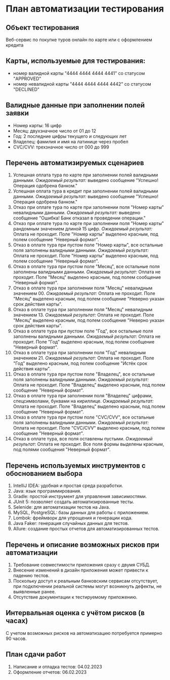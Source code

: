 # План автоматизации тестирования

## Объект тестирования
Веб-сервис по покупке туров онлайн по карте или с оформлением кредита

## Карты, используемые для тестирования:
- номер валидной карты "4444 4444 4444 4441" со статусом "APPROVED"
- номер невалидной карты "4444 4444 4444 4442" со статусом "DECLINED"

## Валидные данные при заполнении полей заявки
- Номер карты: 16 цифр
- Месяц: двухзначное число от 01 до 12
- Год: 2 последние цифры текущего и следующих лет
- Владелец: фамилия и имя на латинице через пробел
- CVC/CVV: трехзначное число от 000 до 999

## Перечень автоматизируемых сценариев

1. Успешная оплата тура по карте при заполнении полей валидными данными.
   *Ожидаемый результат:* выведено сообщение "Успешно! Операция одобрена банком."
2. Успешная оплата тура в кредит при заполнении полей валидными данными.
   *Ожидаемый результат:* выведено сообщение "Успешно! Операция одобрена банком."
3. Отказ при оплате тура по карте при заполнении поля "Номер карты" невалидными данными.
   *Ожидаемый результат:* выведено сообщение "Ошибка! Банк отказал в проведении операции."
4. Отказ при оплате тура по карте при заполнении поля "Номер карты" рандомным значением длиной 15 цифр.
   *Ожидаемый результат:* Оплата не проходит. Поле "Номер карты" выделено красным, под полем сообщение "Неверный формат".
5. Отказ в оплате тура при пустом поле "Номер карты", все остальные поля заполнены валидными данными.
   *Ожидаемый результат:* Оплата не проходит. Поле "Номер карты" выделено красным, под полем сообщение "Неверный формат".
6. Отказ в оплате тура при пустом поле "Месяц", все остальные поля заполнены валидными данными.
   *Ожидаемый результат:* Оплата не проходит. Поле "Месяц" выделено красным, под полем сообщение "Неверный формат".
7. Отказ в оплате тура при заполнении поля "Месяц" невалидным значением 00.
   *Ожидаемый результат:* Оплата не проходит. Поле "Месяц" выделено красным, под полем сообщение "Неверно указан срок действия карты".
8. Отказ в оплате тура при заполнении поля "Месяц" невалидным значением 13.
   *Ожидаемый результат:* Оплата не проходит. Поле "Месяц" выделено красным, под полем сообщение "Неверно указан срок действия карты".
9. Отказ в оплате тура при пустом поле "Год", все остальные поля заполнены валидными данными.
   *Ожидаемый результат:* Оплата не проходит. Поле "Год" выделено красным, под полем сообщение "Неверный формат".
10. Отказ в оплате тура при заполнении поля "Год" невалидным значением 21.
    *Ожидаемый результат:* Оплата не проходит. Поле "Год" выделено красным, под полем сообщение "Истёк срок действия карты".
11. Отказ в оплате тура при пустом поле "Владелец", все остальные поля заполнены валидными данными.
    *Ожидаемый результат:* Оплата не проходит. Поле "Владелец" выделено красным, под полем сообщение "Неверный формат".
12. Отказ в оплате тура при заполнении поля "Владелец" цифрами, спецсимволами, буквами на кириллице.
    *Ожидаемый результат:* Оплата не проходит. Поле "Владелец" выделено красным, под полем сообщение "Неверный формат".
13. Отказ в оплате тура при пустом поле "CVC/CVV", все остальные поля заполнены валидными данными.
    *Ожидаемый результат:* Оплата не проходит. Поле "CVC/CVV" выделено красным, под полем сообщение "Неверный формат".
14. Отказ в оплате тура, все поля оставлены пустыми.
    *Ожидаемый результат:* Оплата не проходит. Все поля формы выделены красным, под полями сообщения "Неверный формат".

## Перечень используемых инструментов с обоснованием выбора

1. IntelliJ IDEA: удобная и простая среда разработки.
2. Java: язык программирования.
3. Gradle: простой инструмент для управления зависимостями.
4. JUnit 5: позволяет создать автоматизированные тесты.
5. Selenide: для автоматизации тестов на Java.
6. MySQL, PostgreSQL: базы данных для работы с приложением.
7. Lombok: фреймворк для упрощения и генерации кода.
8. Java Faker: генерация случайных данных для тестов.
9. Allure: создание простых отчетов для автоматизированных тестов.

## Перечень и описание возможных рисков при автоматизации

1. Требование совместимости приложения сразу с двумя СУБД.
2. Внесение изменений в дизайн приложения может привести к падению тестов.
3. Поскольку доступ к реальным банковским сервисам отсутствует, при подключении реальной системы могут возникнуть дефекты,
   не выявленные ранее.
4. Отсутствие документации к тестируемому приложению.

## Интервальная оценка с учётом рисков (в часах)
С учетом возможных рисков на автоматизацию потребуется примерно 90 часов.

## План сдачи работ

1. Написание и отладка тестов: 04.02.2023
2. Оформление отчетов: 06.02.2023